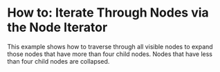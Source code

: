 # How to: Iterate Through Nodes via the Node Iterator


<p>This example shows how to traverse through all visible nodes to expand those nodes that have more than four child nodes. Nodes that have less than four child nodes are collapsed.<br />
</p>

<br/>


